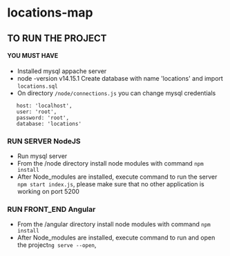 # locations-map


## TO RUN THE PROJECT
#### YOU MUST HAVE
* Installed mysql appache server
* node -version v14.15.1
Create database with name 'locations' and import `locations.sql`
* On directory `/node/connections.js` you can change mysql credentials
```
   host: 'localhost',
   user: 'root',
   password: 'root',
   database: 'locations'
```


### RUN SERVER NodeJS
* Run mysql server
* From the /node directory install node modules with command `npm install`
* After Node_modules are installed, execute command to run the server `npm start index.js`, please make sure that no other application is working on port 5200

### RUN FRONT_END Angular
* From the /angular directory install node modules with command `npm install`
* After Node_modules are installed, execute command to run and open the project`ng serve --open`,
